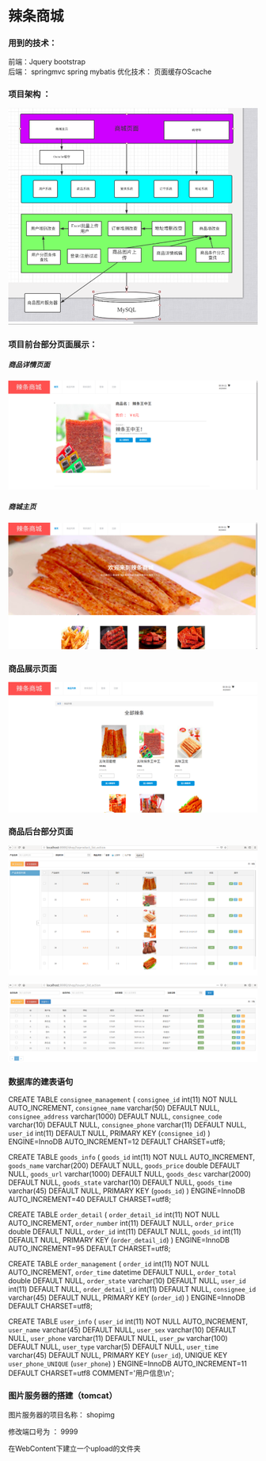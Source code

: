 # 辣条商城 

### 用到的技术：

 前端：Jquery bootstrap  
 后端： springmvc spring mybatis
 优化技术： 页面缓存OScache

### 项目架构 ： 

![](https://github.com/tomorrowbaby/image/blob/master/Screenshot%20from%202019-05-22%2009-13-19.png)



### 项目前台部分页面展示：


##### 商品详情页面

![Screenshot from 2019-05-21 22-20-10](https://github.com/tomorrowbaby/image/blob/master/Screenshot%20from%202019-05-21%2022-20-10.png)

##### 商城主页

![Screenshot from 2019-05-21 22-19-46](https://github.com/tomorrowbaby/image/blob/master/Screenshot%20from%202019-05-21%2022-19-46.png)

### 商品展示页面

![Screenshot from 2019-05-21 22-19-27](https://github.com/tomorrowbaby/image/blob/master/Screenshot%20from%202019-05-21%2022-19-27.png)

### 商品后台部分页面


![Screenshot from 2019-05-22 09-35-12](https://github.com/tomorrowbaby/image/blob/master/Screenshot%20from%202019-05-22%2009-35-12.png)

![Screenshot from 2019-05-22 09-34-50](https://github.com/tomorrowbaby/image/blob/master/Screenshot%20from%202019-05-22%2009-35-28.png)



### 数据库的建表语句

CREATE TABLE `consignee_management` (
  `consignee_id` int(11) NOT NULL AUTO_INCREMENT,
  `consignee_name` varchar(50) DEFAULT NULL,
  `consignee_address` varchar(1000) DEFAULT NULL,
  `consignee_code` varchar(10) DEFAULT NULL,
  `consignee_phone` varchar(11) DEFAULT NULL,
  `user_id` int(11) DEFAULT NULL,
  PRIMARY KEY (`consignee_id`)
) ENGINE=InnoDB AUTO_INCREMENT=12 DEFAULT CHARSET=utf8;

CREATE TABLE `goods_info` (
  `goods_id` int(11) NOT NULL AUTO_INCREMENT,
  `goods_name` varchar(200) DEFAULT NULL,
  `goods_price` double DEFAULT NULL,
  `goods_url` varchar(1000) DEFAULT NULL,
  `goods_desc` varchar(2000) DEFAULT NULL,
  `goods_state` varchar(10) DEFAULT NULL,
  `goods_time` varchar(45) DEFAULT NULL,
  PRIMARY KEY (`goods_id`)
) ENGINE=InnoDB AUTO_INCREMENT=40 DEFAULT CHARSET=utf8;

CREATE TABLE `order_detail` (
  `order_detail_id` int(11) NOT NULL AUTO_INCREMENT,
  `order_number` int(11) DEFAULT NULL,
  `order_price` double DEFAULT NULL,
  `order_id` int(11) DEFAULT NULL,
  `goods_id` int(11) DEFAULT NULL,
  PRIMARY KEY (`order_detail_id`)
) ENGINE=InnoDB AUTO_INCREMENT=95 DEFAULT CHARSET=utf8;

CREATE TABLE `order_management` (
  `order_id` int(11) NOT NULL AUTO_INCREMENT,
  `order_time` datetime DEFAULT NULL,
  `order_total` double DEFAULT NULL,
  `order_state` varchar(10) DEFAULT NULL,
  `user_id` int(11) DEFAULT NULL,
  `order_detail_id` int(11) DEFAULT NULL,
  `consignee_id` varchar(45) DEFAULT NULL,
  PRIMARY KEY (`order_id`)
) ENGINE=InnoDB DEFAULT CHARSET=utf8;

CREATE TABLE `user_info` (
  `user_id` int(11) NOT NULL AUTO_INCREMENT,
  `user_name` varchar(45) DEFAULT NULL,
  `user_sex` varchar(10) DEFAULT NULL,
  `user_phone` varchar(11) DEFAULT NULL,
  `user_pw` varchar(100) DEFAULT NULL,
  `user_type` varchar(5) DEFAULT NULL,
  `user_time` varchar(45) DEFAULT NULL,
  PRIMARY KEY (`user_id`),
  UNIQUE KEY `user_phone_UNIQUE` (`user_phone`)
) ENGINE=InnoDB AUTO_INCREMENT=11 DEFAULT CHARSET=utf8 COMMENT='用户信息\\n';



### 图片服务器的搭建（tomcat）

图片服务器的项目名称： shopimg

修改端口号为 ： 9999

在WebContent下建立一个upload的文件夹

